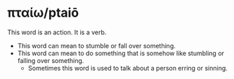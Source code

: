 # πταίω/ptaiō
This word is an action. It is a verb.
* This word can mean to stumble or fall over something.
* This word can mean to do something that is somehow like stumbling or falling over something.
    * Sometimes this word is used to talk about a person erring or sinning.
